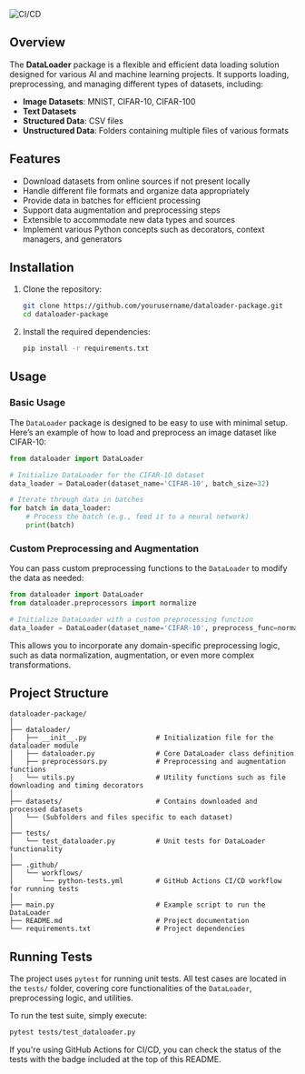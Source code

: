 ![CI/CD](https://github.com/FaizalSandanampusi/EPAI_Mid_Term_Capstone/workflows/Python%20Tests/badge.svg)



## Overview

The **DataLoader** package is a flexible and efficient data loading solution designed for various AI and machine learning projects. It supports loading, preprocessing, and managing different types of datasets, including:

- **Image Datasets**: MNIST, CIFAR-10, CIFAR-100
- **Text Datasets**
- **Structured Data**: CSV files
- **Unstructured Data**: Folders containing multiple files of various formats

## Features

- Download datasets from online sources if not present locally
- Handle different file formats and organize data appropriately
- Provide data in batches for efficient processing
- Support data augmentation and preprocessing steps
- Extensible to accommodate new data types and sources
- Implement various Python concepts such as decorators, context managers, and generators

## Installation

1. Clone the repository:
   ```bash
   git clone https://github.com/yourusername/dataloader-package.git
   cd dataloader-package
   ```

2. Install the required dependencies:
   ```bash
   pip install -r requirements.txt
   ```

## Usage

### Basic Usage

The `DataLoader` package is designed to be easy to use with minimal setup. Here’s an example of how to load and preprocess an image dataset like CIFAR-10:

```python
from dataloader import DataLoader

# Initialize DataLoader for the CIFAR-10 dataset
data_loader = DataLoader(dataset_name='CIFAR-10', batch_size=32)

# Iterate through data in batches
for batch in data_loader:
    # Process the batch (e.g., feed it to a neural network)
    print(batch)
```

### Custom Preprocessing and Augmentation

You can pass custom preprocessing functions to the `DataLoader` to modify the data as needed:

```python
from dataloader import DataLoader
from dataloader.preprocessors import normalize

# Initialize DataLoader with a custom preprocessing function
data_loader = DataLoader(dataset_name='CIFAR-10', preprocess_func=normalize, batch_size=32)
```

This allows you to incorporate any domain-specific preprocessing logic, such as data normalization, augmentation, or even more complex transformations.

## Project Structure

```
dataloader-package/
│
├── dataloader/
│   ├── __init__.py                 # Initialization file for the dataloader module
│   ├── dataloader.py               # Core DataLoader class definition
│   ├── preprocessors.py            # Preprocessing and augmentation functions
│   └── utils.py                    # Utility functions such as file downloading and timing decorators
│
├── datasets/                       # Contains downloaded and processed datasets
│   └── (Subfolders and files specific to each dataset)
│
├── tests/
│   └── test_dataloader.py          # Unit tests for DataLoader functionality
│
├── .github/
│   └── workflows/
│       └── python-tests.yml        # GitHub Actions CI/CD workflow for running tests
│
├── main.py                         # Example script to run the DataLoader
├── README.md                       # Project documentation
└── requirements.txt                # Project dependencies
```

## Running Tests

The project uses `pytest` for running unit tests. All test cases are located in the `tests/` folder, covering core functionalities of the `DataLoader`, preprocessing logic, and utilities.

To run the test suite, simply execute:

```bash
pytest tests/test_dataloader.py
```

If you're using GitHub Actions for CI/CD, you can check the status of the tests with the badge included at the top of this README.
